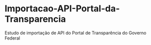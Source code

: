 # Importacao-API-Portal-da-Transparencia
Estudo de importação de API do Portal de Transparência do Governo Federal
